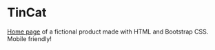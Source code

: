 # TinCat
 [Home page](https://github.com/Skyerrr/TinCat) of a fictional product made with HTML and Bootstrap CSS. Mobile friendly!



